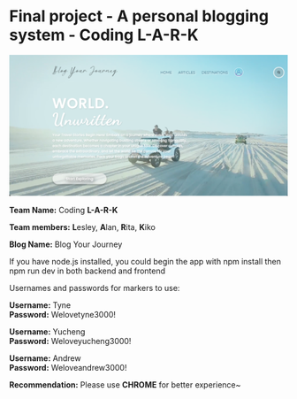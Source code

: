 # Final project - A personal blogging system - Coding L-A-R-K

![](./frontend/static/readme-profile.png)

**Team Name:** Coding **L-A-R-K**

**Team members:** **L**esley, **A**lan, **R**ita, **K**iko

**Blog Name:** Blog Your Journey

If you have node.js installed, you could begin the app with npm install then npm run dev in both backend and frontend

Usernames and passwords for markers to use: 

**Username:** Tyne   
**Password:** Welovetyne3000!  

**Username:** Yucheng    
**Password:** Weloveyucheng3000!  

**Username:** Andrew    
**Password:** Weloveandrew3000!  

**Recommendation:** Please use **CHROME** for better experience~

